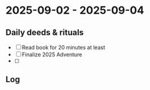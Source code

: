 # 2025-09-02 -  2025-09-04

## Daily deeds & rituals


- [ ] Read book for 20 minutes at least
- [ ] Finalize 2025 Adventure
- [ ] 

## Log